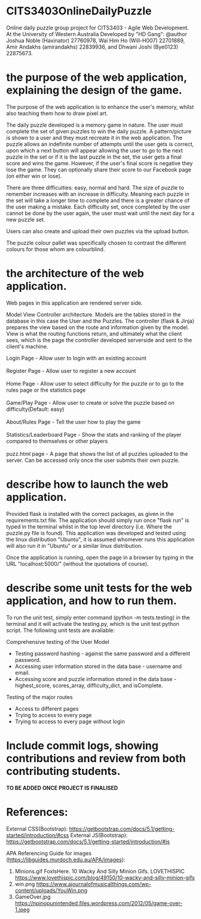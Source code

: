 # CITS3403OnlineDailyPuzzle

Online daily puzzle group project for CITS3403 - Agile Web Development.
At the University of Western Australia
Developed by "HD Gang":
@author
Joshua Noble (Haxinator) 27760978,
Wai Him Ho (Will-H007) 22701889,
Amir Andakhs (amirandakhs) 22839936,
and Dhwani Joshi (Bye0123) 22875673.

# the purpose of the web application, explaining the design of the game.

The purpose of the web application is to enhance the user's memory, whilst also teaching them how to draw pixel art.

The daily puzzle developed is a memory game in nature. The user must complete the set of given puzzles to win the daily puzzle. A pattern/picture is shown to a user and they must recreate it in the web application. The puzzle allows an indefinite number of attempts until the user gets is correct, upon which a next button will appear allowing the user to go to the next puzzle in the set or if it is the last puzzle in the set, the user gets a final score and wins the game. However, if the user's final score is negative they lose the game. They can optionally share their score to our Facebook page (on either win or lose).

There are three difficulties: easy, normal and hard. The size of puzzle to remember increases with an increase in difficulty. Meaning each puzzle in the set will take a longer time to complete and there is a greater chance of the user making a mistake. Each difficulty set, once completed by the user cannot be done by the user again, the user must wait until the next day for a new puzzle set.

Users can also create and upload their own puzzles via the upload button.

The puzzle colour pallet was specifically chosen to contrast the different colours for those whom are colourblind.

# the architecture of the web application.

Web pages in this application are rendered server side.

Model View Controller architecture.
Models are the tables stored in the database in this case the User and the Puzzles.
The controller (flask & Jinja) prepares the view based on the route and information given by the model.
View is what the routing functions return, and ultimately what the client sees, which is the page the controller developed serverside and sent to the client's machine.

Login Page - Allow user to login with an existing account <br/><br/>
Register Page - Allow user to register a new account<br/><br/>
Home Page - Allow user to select difficulty for the puzzle or to go to the rules page or the statistics page<br/><br/>
Game/Play Page - Allow user to create or solve the puzzle based on difficulty(Default: easy)<br/><br/>
About/Rules Page - Tell the user how to play the game<br/><br/>
Statistics/Leaderboard Page - Show the stats and ranking of the player compared to themselves or other players<br/><br/>
puzz.html page - A page that shows the list of all puzzles uploaded to the server. Can be accessed only once the user submits their own puzzle.

# describe how to launch the web application.

Provided flask is installed with the correct packages, as given in the requirements.txt file. The application should simply run once "flask run"
is typed in the terminal whilst in the top level directory (i.e. Where the puzzle.py file is found). This application was developed and tested using the linux distribution "Ubuntu", it is assumed whomever runs this application will also run it in "Ubuntu" or a similar linux distribution.

Once the application is running, open the page in a browser by typing in the URL "localhost:5000/" (without the quotations of course).

# describe some unit tests for the web application, and how to run them.

To run the unit test, simply enter command (python -m tests.testing) in the terminal and it will activate the testing.py, which is the unit test python script.
The following unit tests are avaliable:

Comprehensive testing of the User Model

- Testing password hashing - against the same password and a different password.
- Accessing user information stored in the data base - username and email.
- Accessing score and puzzle information stored in the data base - highest_score, scores_array, difficulty_dict, and isComplete.

Testing of the major routes

- Access to different pages
- Trying to access to every page
- Trying to access to every page without login

# Include commit logs, showing contributions and review from both contributing students.

**TO BE ADDED ONCE PROJECT IS FINALISED**

# References:

External CSS(Bootstrap):
https://getbootstrap.com/docs/5.1/getting-started/introduction/#css
External JS(Bootstrap):
https://getbootstrap.com/docs/5.1/getting-started/introduction/#js

APA Referencing Guide for images (https://libguides.murdoch.edu.au/APA/images):

1. Minions.gif
   FoxIsHere. 10 Wacky And Silly Minion Gifs. LOVETHISPIC
   https://www.lovethispic.com/blog/49150/10-wacky-and-silly-minion-gifs
2. win.png
   https://www.ajournalofmusicalthings.com/wp-content/uploads/YouWin.png
3. GameOver.jpg
   https://npinopunintended.files.wordpress.com/2012/05/game-over-1.jpeg
